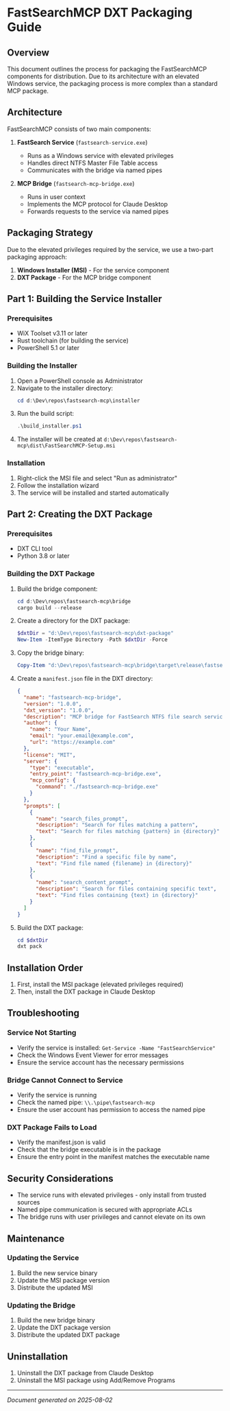 # FastSearchMCP DXT Packaging Guide

## Overview

This document outlines the process for packaging the FastSearchMCP components for distribution. Due to its architecture with an elevated Windows service, the packaging process is more complex than a standard MCP package.

## Architecture

FastSearchMCP consists of two main components:

1. **FastSearch Service** (`fastsearch-service.exe`)
   - Runs as a Windows service with elevated privileges
   - Handles direct NTFS Master File Table access
   - Communicates with the bridge via named pipes

2. **MCP Bridge** (`fastsearch-mcp-bridge.exe`)
   - Runs in user context
   - Implements the MCP protocol for Claude Desktop
   - Forwards requests to the service via named pipes

## Packaging Strategy

Due to the elevated privileges required by the service, we use a two-part packaging approach:

1. **Windows Installer (MSI)** - For the service component
2. **DXT Package** - For the MCP bridge component

## Part 1: Building the Service Installer

### Prerequisites

- WiX Toolset v3.11 or later
- Rust toolchain (for building the service)
- PowerShell 5.1 or later

### Building the Installer

1. Open a PowerShell console as Administrator
2. Navigate to the installer directory:
   ```powershell
   cd d:\Dev\repos\fastsearch-mcp\installer
   ```
3. Run the build script:
   ```powershell
   .\build_installer.ps1
   ```
4. The installer will be created at `d:\Dev\repos\fastsearch-mcp\dist\FastSearchMCP-Setup.msi`

### Installation

1. Right-click the MSI file and select "Run as administrator"
2. Follow the installation wizard
3. The service will be installed and started automatically

## Part 2: Creating the DXT Package

### Prerequisites

- DXT CLI tool
- Python 3.8 or later

### Building the DXT Package

1. Build the bridge component:
   ```powershell
   cd d:\Dev\repos\fastsearch-mcp\bridge
   cargo build --release
   ```

2. Create a directory for the DXT package:
   ```powershell
   $dxtDir = "d:\Dev\repos\fastsearch-mcp\dxt-package"
   New-Item -ItemType Directory -Path $dxtDir -Force
   ```

3. Copy the bridge binary:
   ```powershell
   Copy-Item "d:\Dev\repos\fastsearch-mcp\bridge\target\release\fastsearch-mcp-bridge.exe" -Destination $dxtDir
   ```

4. Create a `manifest.json` file in the DXT directory:
   ```json
   {
     "name": "fastsearch-mcp-bridge",
     "version": "1.0.0",
     "dxt_version": "1.0.0",
     "description": "MCP bridge for FastSearch NTFS file search service",
     "author": {
       "name": "Your Name",
       "email": "your.email@example.com",
       "url": "https://example.com"
     },
     "license": "MIT",
     "server": {
       "type": "executable",
       "entry_point": "fastsearch-mcp-bridge.exe",
       "mcp_config": {
         "command": "./fastsearch-mcp-bridge.exe"
       }
     },
     "prompts": [
       {
         "name": "search_files_prompt",
         "description": "Search for files matching a pattern",
         "text": "Search for files matching {pattern} in {directory}"
       },
       {
         "name": "find_file_prompt",
         "description": "Find a specific file by name",
         "text": "Find file named {filename} in {directory}"
       },
       {
         "name": "search_content_prompt",
         "description": "Search for files containing specific text",
         "text": "Find files containing {text} in {directory}"
       }
     ]
   }
   ```

5. Build the DXT package:
   ```powershell
   cd $dxtDir
   dxt pack
   ```

## Installation Order

1. First, install the MSI package (elevated privileges required)
2. Then, install the DXT package in Claude Desktop

## Troubleshooting

### Service Not Starting
- Verify the service is installed: `Get-Service -Name "FastSearchService"`
- Check the Windows Event Viewer for error messages
- Ensure the service account has the necessary permissions

### Bridge Cannot Connect to Service
- Verify the service is running
- Check the named pipe: `\\.\pipe\fastsearch-mcp`
- Ensure the user account has permission to access the named pipe

### DXT Package Fails to Load
- Verify the manifest.json is valid
- Check that the bridge executable is in the package
- Ensure the entry point in the manifest matches the executable name

## Security Considerations

- The service runs with elevated privileges - only install from trusted sources
- Named pipe communication is secured with appropriate ACLs
- The bridge runs with user privileges and cannot elevate on its own

## Maintenance

### Updating the Service
1. Build the new service binary
2. Update the MSI package version
3. Distribute the updated MSI

### Updating the Bridge
1. Build the new bridge binary
2. Update the DXT package version
3. Distribute the updated DXT package

## Uninstallation

1. Uninstall the DXT package from Claude Desktop
2. Uninstall the MSI package using Add/Remove Programs

---
*Document generated on 2025-08-02*
